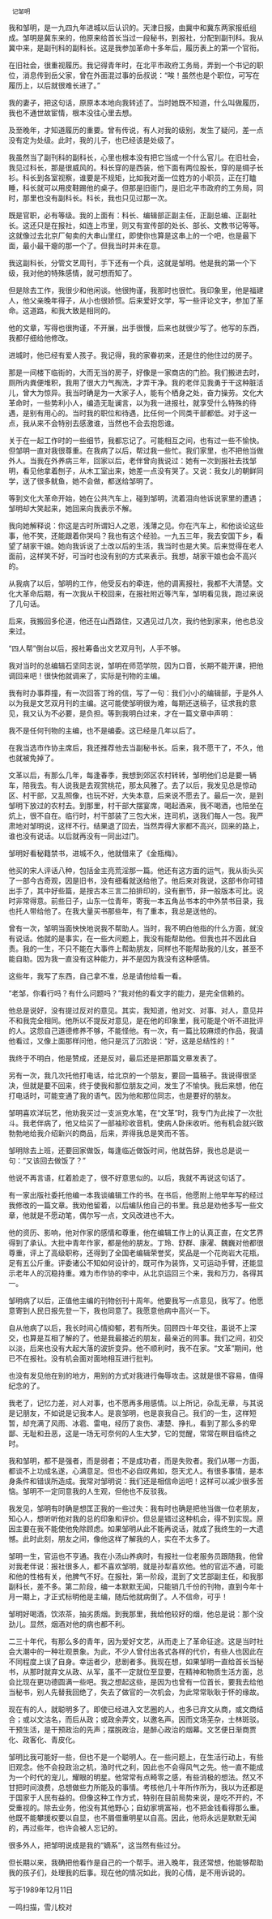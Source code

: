      记邹明 

  我和邹明，是一九四九年进城以后认识的。天津日报，由冀中和冀东两家报纸组成。邹明是冀东来的，他原来给首长当过一段秘书，到报社，分配到副刊科。我从冀中来，是副刊科的副科长。这是我参加革命十多年后，履历表上的第一个官衔。 

  在旧社会，很重视履历。我记得青年时，在北平市政府工务局，弄到一个书记的职位，消息传到岳父家，曾在外面混过事的岳叔说：“唉！虽然也是个职位，可写在履历上，以后就很难长进了。” 

  我的妻子，把这句话，原原本本地向我转述了。当时她既不知道，什么叫做履历，我也不通世故宦情，根本没往心里去想。 

  及至晚年，才知道履历的重要。曾有传说，有人对我的级别，发生了疑问，差一点没有定为处级。此时，我的儿子，也已经该是处级了。 

  我虽然当了副刊科的副科长，心里也根本没有把它当成一个什么官儿。在旧社会，我见过科长，那是很威风的。科长穿的是西装，他下面有两位股长，穿的是绸子长衫。科长到各室视察，谁要是不规矩，比如我对面一位姓方的小职员，正在打瞌睡，科长就可以用皮鞋踢他的桌子。但那是旧衙门，是旧北平市政府的工务局，同时，那里也没有副科长。科长，我也只见过那一次。 

  既是官职，必有等级。我的上面有：科长、编辑部正副主任，正副总编、正副社长。这还只是在报社，如连上市里，则又有宣传部的处长、部长、文教书记等等。这就像过去北京厂甸卖的大串山里红，即使你也算是这串上的一个吧，也是最下面，最小最干瘪的那一个了。但我当时并未在意。 

  我这副科长，分管文艺周刊，手下还有一个兵，这就是邹明。他是我的第一个下级，我对他的特殊感情，就可想而知了。 

  但是除去工作，我很少和他闲谈。他很拘谨，我那时也很忙。我印象里，他是福建人，他父亲晚年得子，从小也很娇惯。后来爱好文学，写一些评论文字，参加了革命。这道路，和我大致是相同的。 

  他的文章，写得也很拘谨，不开展，出手很慢，后来也就很少写了。他写的东西，我都仔细给他修改。 

  进城时，他已经有爱人孩子。我记得，我的家眷初来，还是住的他住过的房子。 

  那是一间楼下临街的，大而无当的房子，好像是一家商店的门脸。我们搬进去时，厕所内粪便堆积，我用了很大力气掏洗，才弄干净。我的老伴见我勇于干这种脏活儿，曾大为惊异。我当时确是为一大家子人，能有个栖身之处，奋力操劳。文化大革命时，一些势利小人，编造无耻谰言，以为我一进报社，就享受什么特殊的待遇，是别有用心的。当时我的职位和待遇，比任何一个同类干部都低。对于这一点，我从来不会特别去感激谁，当然也不会去抱怨谁。 

  关于在一起工作时的一些细节，我都忘记了。可能相互之间，也有过一些不愉快。但邹明一直对我很尊重。在我病了以后，帮过我一些忙。我们家里，也不把他当做外人。当我在外养病三年，回家以后，老伴曾向我说过：她有一次到报社去找邹明，看见他拿着刨子，从木工室出来，她差一点没有哭了。又说：我女儿的朝鲜同学，送了很多鱿鱼，她不会做，都送给邹明了。 

  等到文化大革命开始，她在公共汽车上，碰到邹明，流着泪向他诉说家里的遭遇；邹明却大笑起来，她回来向我表示不解。 

  我向她解释说：你这是古时所谓妇人之恩，浅薄之见。你在汽车上，和他谈论这些事，他不笑，还能跟着你哭吗？我也有这个经验。一九五三年，我去安国下乡，看望了胡家干娘。她向我诉说了土改以后的生活，我当时也是大笑。后来觉得在老人面前，这样笑不好，可当时也没有别的方式来表示。我想，胡家干娘也会不高兴的。 

  从我病了以后，邹明的工作，他受反右的牵连，他的调离报社，我都不大清楚。文化大革命后期，有一次我从干校回来，在报社附近等汽车，邹明看见我，跑过来说了几句话。 

  后来，我搬回多伦道，他还在山西路住，又遇见过几次，我约他到家来，他也总没来过。 

  “四人帮”倒台以后，报社筹备出文艺双月刊，人手不够。 

  我对当时的总编辑石坚同志说，邹明在师范学院，因为口音，长期不能开课，把他调回来吧！很快他就调来了，实际是刊物的主编。 

  我有时办事莽撞，有一次回答丁玲的信，写了一句：我们小小的编辑部，于是外人以为我是文艺双月刊的主编。这可能使邹明很为难，每期还送稿子，征求我的意见，我又认为不必要，是负担。等到我明白过来，才在一篇文章中声明： 

  我不是任何刊物的主编，也不是编委。这已经是几年以后了。 

  在我当选市作协主席后，我还推荐他去当副秘书长。后来，我不愿干了，不久，他也就被免掉了。 

  文革以后，有那么几年，每逢春季，我想到郊区农村转转，邹明他们总是要一辆车，陪我去。有人说我是去观赏桃花，那太风雅了。去了以后，我发见总是惊动区、村干部，又乱照像，也玩不好，大失本意，后来说不愿去了。最后一次，是到邹明下放过的农村去。到那里，村干部大摆宴席，喝起酒来，我不喝酒，也陪坐在炕上，很不自在。临行时，村干部装了三包大米，连司机，送我们每人一包。我严肃地对邹明说，这样不行。结果退了回去，当然弄得大家都不高兴，回来的路上，谁也没有说话。以后就再没有一同出过门。 

  邹明好看秘籍禁书，进城不久，他就借来了《金瓶梅》。 

  他买的宋人评话八种，包括金主亮荒淫那一篇。他还有这方面的运气，我从街头买了一部今古奇观，因是旧书，没有细看就送给他了。他后来对我说，这部书你可错出手了，其中好些篇，是按古本三言二拍排印的，没有删节，非一般版本可比。说时非常得意。前些日子，山东一位青年，寄我一本五角丛书本的中外禁书目录，我也托人带给他了。在我大量买书那些年，有了重本，我总是送他的。 

  曾有一次，邹明当面怏怏地说我不帮助人。当时，我不明白他指的什么方面，就没有说话。他就的是事实，在一些大问题上，我没有能帮助他。但我也并不因此自责。我的一生，不只不能在大事件上帮助朋友，同样也不能帮助我的儿女，甚至不能自助。因为我一直没有这种能力，并不是因为我没有这种感情。 

  这些年，我写了东西，自己拿不准，总是请他给看一看。 

  “老邹，你看行吗？有什么问题吗？”我对他的看文字的能力，是完全信赖的。 

  他总是说好，没有提过反对的意见。其实，我知道，他对文、对事、对人，意见并不和我完全相同。他所以不提反对意见，是在他的印象里，我可能是个听不进批评的人。这怨自己道德修养不够，不能怪他。有一次，有一篇比较麻烦的作品，我请他看过，又像上面那样问他，他只是沉了沉脸说：“好，这是总结性的！” 

  我终于不明白，他是赞成，还是反对，最后还是把那篇文章发表了。 

  另有一次，我几次托他打电话，给北京的一个朋友，要回一篇稿子。我说得很坚决，但就是要不回来，终于使我和那位朋友之间，发生了不愉快。我后来想，他在打电话时，可能变通了我的语气。因为他和那位同志，也是要好的朋友。 

  邹明喜欢洋玩艺，他劝我买过一支派克水笔，在“文革”时，我专门为此挨了一次批斗。我老伴病了，他又给买了一部袖珍收音机，使病人卧床收听。他有机会就兴致勃勃地给我介绍新兴的商品，后来，弄得我总是笑而不答。 

  邹明除去上班，还要回家做饭，每逢临近做饭时间，他就告辞，我也总是说一句：“又该回去做饭了？” 

  他说不再言语，红着脸走了，很不好意思似的。以后，我就不再说这句话了。 

  有一家出版社委托他编一本我谈编辑工作的书。在书后，他愿附上他早年写的经过我修改的一篇文章。我劝他留着，以后编队他自己的书里。我总是劝他多写一些文章，他就是不愿动笔，偶尔写一点，文风改进也不大。 

  他的资历、影响，他对作家的感情和尊重，他在编辑工作上的认真正直，在文艺界得到了承认。大批中青年作家，都是他的朋友。丁玲、舒群、康濯、魏巍对他都很尊重，评上了高级职称，还得到了全国老编辑荣誉奖，奖品是一个花岗岩大花瓶，足有五公斤重。评委诸公不知如何设计的，既可作为装饰，又可运动手臂，还能显示老年人的沉稳持重。难为市作协的李中，从北京运回三个来，我和万力，各得其一。 

  邹明病了以后，正值他主编的刊物创刊十周年。他要我写一点意见，我写了。他愿意寄到人民日报先登一下，我也同意了。我愿意他病中高兴一下。 

  自从他病了以后，我长时间心情抑郁，若有所失。回顾四十年交往，虽说不上深交，也算是互相了解的了。他是我最接近的朋友，最亲近的同事。我们之间，初交以淡，后来也没有大起大落的波折变异。他不顺利时，我不在家。“文革”期间，他已不在报社。没有机会面对面地相互进行批判。 

  也没有发见他在别的地方，用别的方式对我进行侮辱攻击。这就是很不容易，值得纪念的了。 

  我老了，记忆力差，对人对事，也不愿再多用感情。以上所记，杂乱无章，与其说是记朋友，不如说是记我本人。是哀邹明，也是哀我自己。我们的一生，这样短暂，却充满了风雨、冰雹、雷电，经历了哀伤、凄楚、挣扎，看到了那么多的卑鄙、无耻和丑恶，这是一场无可奈何的人生大梦，它的觉醒，常常在瞑目临终之时。 

  我和邹明，都不是强者，而是弱者；不是成功者，而是失败者。我们从哪一方面，都谈不上功成名遂，心满意足。但也不必自叹弗如，怨天尤人。有很多事情，是本身条件和错误所造成。我常对邹明说：我们还是相信命运吧！这样可以减少很多苦恼。邹明不一定同意我的人生观，但他也不反驳我。 

  我发见，邹明有时确是想匡正我的一些过失：我有时也确是把他当做一位老朋友，知心人，想听听他对我的总的印象和评价。但总是错过这种机会，得不到实现。原因主要在我不能使他免除顾虑。如果邹明从此不能再说话，就成了我终生的一大遗憾。此时此刻，朋友之间，像他这样了解我的人，实在不太多了。 

  邹明一生，官运也不亨通。我在小汤山养病时，有报社一位老服务员跟随我，他曾对我老伴说：报社很多人，都不喜欢邹明，就是孙犁喜欢他。他的官运不通，可能和他的性格有关，他脾气不好。在报社，第一阶段，混到了文艺部副主任，和我那副科长，差不多。第二阶段，编一本默默无闻，只能销几千份的刊物，直到今年十月一期上，才正式标明他是主编，随后他就病倒了。人不信命，可乎！ 

  邹明好喝酒，饮浓茶，抽劣质烟。到我那里，我给他较好的烟，他总是说：那个没劲儿。显然，烟酒对他的病也都不利。 

  二三十年代，有那么多的青年，因为爱好文艺，从而走上了革命征途。这是当时社会大潮中的一种壮观景象。为此，不少人曾付出各式各样的代价，有些人也因此在不同程度上误了自身。幸运者少，悲剧者多。我现在想，如果邹明一直给首长当秘书，从那时就弃文从政、从军，虽不一定就位至显要，在精神和物质生活方面，总会比现在更功德圆满一些吧。我之想起这些，是因为也曾有一位首长，要我去给他当秘书，别人先替我回绝了，失去了做官的一次机会，为此常常耿耿于怀的缘故。 

  现在有的人，就聪明多了。即使已经进入文艺圈的人，也多已弃文从商，或文商结合；或以文沽名，而后从政；或政余弄文，以邀名声。因而文场芜杂，士林斑驳。干预生活，是干预政治的先声；摆脱政治，是醉心政治的烟幕。文艺便日渐商贾化、政客化、青皮化。 

  邹明比我可能好一些，但也不是一个聪明人。在一些问题上，在生活行动上，有些旧观念。他不会投政治之机，渔时代之利，因此也不会得风气之先。他一直不能成为一个时代的宠儿，耀眼的明星。他常常有点畸零之感，有些消极的想法。然又不甘把时间浪费，总想做些力所能及的事情。考核他几十年所作所为，我以为还都是于国家于人民有益的。但像这种工作方式，特别在目前局势来说，是吃不开的，不受重视的。除去业务，他没有其他野心；自幼家境富裕，也不把金钱看得那么重。他既不能攀援权要以自显，也不屑借重明星以自高。因此，他将永远是默默无闻的，再过些年，也许会被人忘记的。 

  很多外人，把邹明说成是我的“嫡系”，这当然有些过分。 

  但长期以来，我确把他看作是自己的一个帮手。进入晚年，我还常想，他能够帮助我的孩子们，处理我的后事。现在他的情况如此，我的心情，是不用诉说的。 

  写于1989年12月11日 

  一鸣扫描，雪儿校对 

